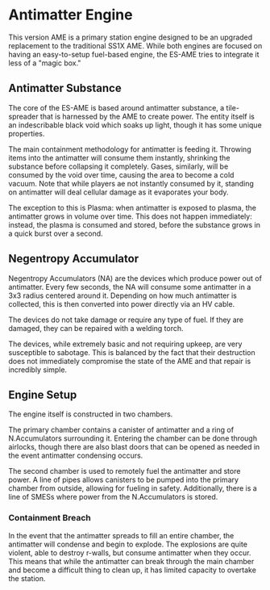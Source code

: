 # Antimatter Engine

This version AME is a primary station engine designed to be an upgraded replacement to the traditional SS1X AME.
While both engines are focused on having an easy-to-setup fuel-based engine, the ES-AME tries to integrate it less of a "magic box."

## Antimatter Substance

The core of the ES-AME is based around antimatter substance, a tile-spreader that is harnessed by the AME to create power.
The entity itself is an indescribable black void which soaks up light, though it has some unique properties.

The main containment methodology for antimatter is feeding it.
Throwing items into the antimatter will consume them instantly, shrinking the substance before collapsing it completely.
Gases, similarly, will be consumed by the void over time, causing the area to become a cold vacuum.
Note that while players ae not instantly consumed by it, standing on antimatter will deal cellular damage as it evaporates your body.

The exception to this is Plasma: when antimatter is exposed to plasma, the antimatter grows in volume over time.
This does not happen immediately: instead, the plasma is consumed and stored, before the substance grows in a quick burst over a second.

## Negentropy Accumulator

Negentropy Accumulators (NA) are the devices which produce power out of antimatter.
Every few seconds, the NA will consume some antimatter in a 3x3 radius centered around it.
Depending on how much antimatter is collected, this is then converted into power directly via an HV cable.

The devices do not take damage or require any type of fuel.
If they are damaged, they can be repaired with a welding torch.

The devices, while extremely basic and not requiring upkeep, are very susceptible to sabotage.
This is balanced by the fact that their destruction does not immediately compromise the state of the AME and that repair is incredibly simple.

## Engine Setup

The engine itself is constructed in two chambers.

The primary chamber contains a canister of antimatter and a ring of N.Accumulators surrounding it.
Entering the chamber can be done through airlocks, though there are also blast doors that can be opened as needed in the event antimatter condensing occurs.

The second chamber is used to remotely fuel the antimatter and store power.
A line of pipes allows canisters to be pumped into the primary chamber from outside, allowing for fueling in safety.
Additionally, there is a line of SMESs where power from the N.Accumulators is stored.

### Containment Breach

In the event that the antimatter spreads to fill an entire chamber, the antimatter will condense and begin to explode.
The explosions are quite violent, able to destroy r-walls, but consume antimatter when they occur.
This means that while the antimatter can break through the main chamber and become a difficult thing to clean up, it has limited capacity to overtake the station.

